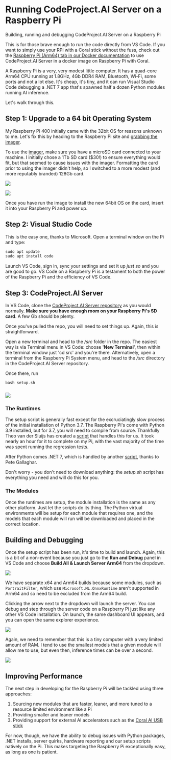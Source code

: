 # Running CodeProject.AI Server on a Raspberry Pi

Building, running and debugging CodeProject.AI Server on a Raspberry Pi

This is for those brave enough to run the code directly from VS Code. If you want to simply use your RPi with a Coral stick without the fuss, check out the [Raspberry Pi (Arm64) tab in our Docker documentation](https://www.codeproject.com/ai/docs/why/running_in_docker.html#running-a-docker-container) to use CodeProject.AI Server in a docker image on Raspberry Pi with Coral.

A Raspberry Pi is a very, very modest little computer. It has a quad-core Arm64 CPU running at 1.8GHz, 4Gb DDR4 RAM, Bluetooth, Wi-Fi, some ports and not a lot else. It's cheap, it's tiny, and it can run Visual Studio Code debugging a .NET 7 app that's spawned half a dozen Python modules running AI inference.

Let's walk through this.

## Step 1: Upgrade to a 64 bit Operating System

My Raspberry Pi 400 initially came with the 32bit OS for reasons unknown to me. Let's fix this by heading to the Raspberry Pi site and [grabbing the imager](https://www.raspberrypi.com/software/).

To use the [imager](https://www.raspberrypi.com/software/), make sure you have a microSD card connected to your machine. I initially chose a 1Tb SD card ($30!) to ensure everything would fit, but that seemed to cause issues with the imager. Formatting the card prior to using the imager didn't help, so I switched to a more modest (and more reputably branded) 128Gb card.

![](https://raw.githubusercontent.com/ChrisMaunder/Running-CodeProject-AI-Server-on-a-Raspberry-Pi/master/docs/assets/CPAI_on_RPi_choose_OS.PNG)

![](https://raw.githubusercontent.com/ChrisMaunder/Running-CodeProject-AI-Server-on-a-Raspberry-Pi/master/docs/assets/CPAI_on_RPi_image_write.PNG)

Once you have run the image to install the new 64bit OS on the card, insert it into your Raspberry Pi and power up.

## Step 2: Visual Studio Code

This is the easy one, thanks to Microsoft. Open a terminal window on the Pi and type:

```cpp
sudo apt update
sudo apt install code
```

Launch VS Code, sign in, sync your settings and set it up *just so* and you are good to go. VS Code on a Raspberry Pi is a testament to both the power of the Raspberry Pi and the efficiency of VS Code.

## Step 3: CodeProject.AI Server

In VS Code, clone the [CodeProject.AI Server repository](https://github.com/codeproject/CodeProject.AI-Server) as you would normally. **Make sure you have enough room on your Raspberry Pi's SD card**. A few Gb should be plenty.

Once you've pulled the repo, you will need to set things up. Again, this is straightforward.

Open a new terminal and head to the */src* folder in the repo. The easiest way is via Terminal menu in VS Code: choose '**New Terminal**', then within the terminal window just 'cd src' and you're there. Alternatively, open a terminal from the Raspberry Pi System menu, and head to the */src* directory in the CodeProject.AI Server repository.

Once there, run

```cpp
bash setup.sh
```

### ![](https://raw.githubusercontent.com/ChrisMaunder/Running-CodeProject-AI-Server-on-a-Raspberry-Pi/master/docs/assets/cp-ai-setup.png)

### The Runtimes

The setup script is generally fast except for the excruciatingly slow process of the initial installation of Python 3.7. The Raspberry Pi's come with Python 3.9 installed, but for 3.7, you will need to compile from source. Thankfully Theo van der Sluijs has created a [script](https://itheo.tech/ultimate-python-installation-on-a-raspberry-pi-and-ubuntu-script) that handles this for us. It took nearly an hour for it to complete on my Pi, with the vast majority of the time was spent running the regression tests.

After Python comes .NET 7, which is handled by another [script](https://www.petecodes.co.uk/install-and-use-microsoft-dot-net-7-with-the-raspberry-pi/), thanks to Pete Gallaghar.

Don't worry - you don't need to download anything: the *setup.sh* script has everything you need and will do this for you.

### The Modules

Once the runtimes are setup, the module installation is the same as any other platform. Just let the scripts do its thing. The Python virtual environments will be setup for each module that requires one, and the models that each module will run will be downloaded and placed in the correct location.

## Building and Debugging

Once the setup script has been run, it's time to build and launch. Again, this is a bit of a non-event because you just go to the **Run and Debug** panel in VS Code and choose **Build All & Launch Server Arm64** from the dropdown.

![](https://raw.githubusercontent.com/ChrisMaunder/Running-CodeProject-AI-Server-on-a-Raspberry-Pi/master/docs/assets/cp-ai-launch-rpi.png)

We have separate x64 and Arm64 builds because some modules, such as `PortraitFilter`, which use `Microsoft.ML.OnnxRuntime` aren't supported in Arm64 and so need to be excluded from the Arm64 build.

Clicking the arrow next to the dropdown will launch the server. You can debug and step through the server code on a Raspberry Pi just like any other VS Code installation. On launch, the same dashboard UI appears, and you can open the same explorer experience.

![](https://raw.githubusercontent.com/ChrisMaunder/Running-CodeProject-AI-Server-on-a-Raspberry-Pi/master/docs/assets/cp-ai-dash-ri.png)

Again, we need to remember that this is a tiny computer with a very limited amount of RAM. I tend to use the smallest models that a given module will allow me to use, but even then, inference times can be over a second.

![](https://raw.githubusercontent.com/ChrisMaunder/Running-CodeProject-AI-Server-on-a-Raspberry-Pi/master/docs/assets/CP-AI-RPi-inference.png)

## Improving Performance

The next step in developing for the Raspberry Pi will be tackled using three approaches:

1. Sourcing new modules that are faster, leaner, and more tuned to a resource limited environment like a Pi
2. Providing smaller and leaner models
3. Providing support for external AI accelerators such as the [Coral AI USB stick](https://coral.ai/products/accelerator/)

For now, though, we have the ability to debug issues with Python packages, .NET installs, server quirks, hardware reporting and our setup scripts natively on the Pi. This makes targeting the Raspberry Pi exceptionally easy, as long as one is patient.
